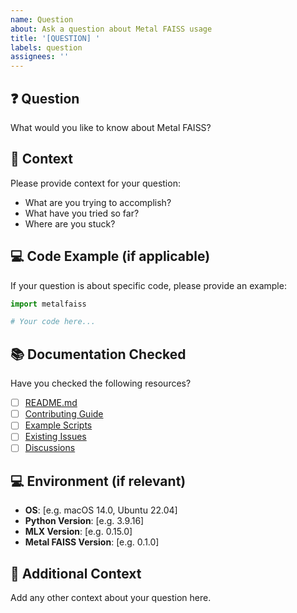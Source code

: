 ```yaml
---
name: Question
about: Ask a question about Metal FAISS usage
title: '[QUESTION] '
labels: question
assignees: ''
---
```


## ❓ Question
What would you like to know about Metal FAISS?

## 🎯 Context
Please provide context for your question:
- What are you trying to accomplish?
- What have you tried so far?
- Where are you stuck?

## 💻 Code Example (if applicable)
If your question is about specific code, please provide an example:

```python
import metalfaiss

# Your code here...
```

## 📚 Documentation Checked
Have you checked the following resources?
- [ ] [README.md](https://github.com/SolaceHarmony/MetalFaiss/blob/main/README.md)
- [ ] [Contributing Guide](https://github.com/SolaceHarmony/MetalFaiss/blob/main/.github/CONTRIBUTING.md)
- [ ] [Example Scripts](https://github.com/SolaceHarmony/MetalFaiss/tree/main/python)
- [ ] [Existing Issues](https://github.com/SolaceHarmony/MetalFaiss/issues)
- [ ] [Discussions](https://github.com/SolaceHarmony/MetalFaiss/discussions)

## 💻 Environment (if relevant)
- **OS**: [e.g. macOS 14.0, Ubuntu 22.04]
- **Python Version**: [e.g. 3.9.16]
- **MLX Version**: [e.g. 0.15.0]
- **Metal FAISS Version**: [e.g. 0.1.0]

## 📝 Additional Context
Add any other context about your question here.